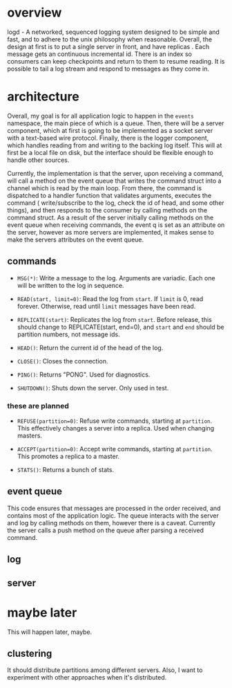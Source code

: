 # overview

logd - A networked, sequenced logging system designed to be simple and fast,
and to adhere to the unix philosophy when reasonable. Overall, the design at
first is to put a single server in front, and have replicas . Each message gets an
continuous incremental id. There is an index so consumers can keep checkpoints
and return to them to resume reading. It is possible to tail a log stream and
respond to messages as they come in.

# architecture

Overall, my goal is for all application logic to happen in the `events`
namespace, the main piece of which is a queue. Then, there will be a server
component, which at first is going to be implemented as a socket server with a
text-based wire protocol. Finally, there is the logger component, which handles
reading from and writing to the backing log itself. This will at first be a
local file on disk, but the interface should be flexible enough to handle other
sources.

Currently, the implementation is that the server, upon receiving a command,
will call a method on the event queue that writes the command struct into a
channel which is read by the main loop. From there, the command is dispatched
to a handler function that validates arguments, executes the command (
write/subscribe to the log, check the id of head, and some other things), and
then responds to the consumer by calling methods on the command struct. As a
result of the server initially calling methods on the event queue when
receiving commands, the event q is set as an attribute on the server, however
as more servers are implemented, it makes sense to make the servers attributes
on the event queue.

## commands

- `MSG(*)`: Write a message to the log. Arguments are variadic. Each one will be
  written to the log in sequence.

- `READ(start, limit=0)`: Read the log from `start`. If `limit` is 0, read
  forever.  Otherwise, read until `limit` messages have been read.

- `REPLICATE(start)`: Replicates the log from `start`. Before release, this
  should change to REPLICATE(start, end=0), and `start` and `end` should be
  partition numbers, not message ids.

- `HEAD()`: Return the current id of the head of the log.

- `CLOSE()`: Closes the connection.

- `PING()`: Returns "PONG". Used for diagnostics.

- `SHUTDOWN()`: Shuts down the server. Only used in test.

### these are planned

- `REFUSE(partition=0)`: Refuse write commands, starting at `partition`. This
  effectively changes a server into a replica. Used when changing masters.

- `ACCEPT(partition=0)`: Accept write commands, starting at `partition`. This
  promotes a replica to a master.

- `STATS()`: Returns a bunch of stats.

## event queue

This code ensures that messages are processed in the order received, and
contains most of the application logic. The queue interacts with the server and
log by calling methods on them, however there is a caveat. Currently the server
calls a push method on the queue after parsing a received command.

## log

## server

# maybe later

This will happen later, maybe.

## clustering

It should distribute partitions among different servers. Also, I want to
experiment with other approaches when it's distributed.

